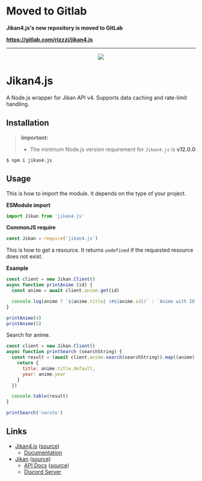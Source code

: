 # Moved to Gitlab

**Jikan4.js's new repository is moved to GitLab**

**https://gitlab.com/rizzzi/jikan4.js**

--------

<p align="center"><img src="https://github.com/rizzzigit/jikan4.js/raw/main/Banner.png"/></p>

# Jikan4.js
  A Node.js wrapper for Jikan API v4. Supports data caching and rate-limit handling.

## Installation
  > **Important:**
  > - The minimum Node.js version requirement for `Jikan4.js` is **v12.0.0**

  ```shell
  $ npm i jikan4.js
  ```

## Usage
  This is how to import the module. It depends on the type of your project.

  **ESModule import**
  ```javascript
  import Jikan from 'jikan4.js'
  ```
  **CommonJS require**
  ```javascript
  const Jikan = require('jikan4.js')
  ```

  This is how to get a resource. It returns `undefined` if the requested resource does not exist.

  **Example**
  ```javascript
  const client = new Jikan.Client()
  async function printAnime (id) {
    const anime = await client.anime.get(id)

    console.log(anime ? `${anime.title} (#${anime.id})` : `Anime with ID ${id} does not exist.`)
  }

  printAnime(4)
  printAnime(5)
  ```

  Search for anime.
  ```javascript
  const client = new Jikan.Client()
  async function printSearch (searchString) {
    const result = (await client.anime.search(searchString)).map((anime) => {
      return {
        title: anime.title.default,
        year: anime.year
      }
    })

    console.table(result)
  }

  printSearch('naruto')
  ```

## Links
  - [Jikan4.js](https://www.npmjs.com/package/jikan4.js) ([source](https://github.com/rizzzigit/jikan4.js))
    - [Documentation](https://rizzzigit.github.io/jikan4.js/classes/v4.Client.html)
  - [Jikan](https://jikan.moe/) ([source](https://github.com/jikan-me/website))
    - [API Docs](https://docs.api.jikan.moe) ([source](https://github.com/jikan-me/jikan-rest))
    - [Discord Server](http://discord.jikan.moe/)

